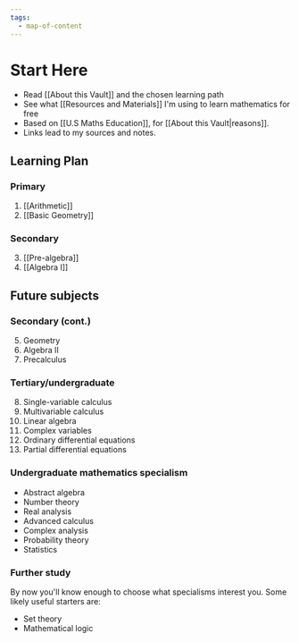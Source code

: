```yaml
---
tags:
  - map-of-content
---
```

# Start Here

- Read [[About this Vault]] and the chosen learning path
- See what [[Resources and Materials]] I'm using to learn mathematics for free
- Based on [[U.S Maths Education]], for [[About this Vault|reasons]].
- Links lead to my sources and notes.

## Learning Plan
### Primary
1.  [[Arithmetic]] 
2.  [[Basic Geometry]]
### Secondary
3.  [[Pre-algebra]]
4.  [[Algebra I]]

## Future subjects
### Secondary (cont.)
5. Geometry
6. Algebra II
7. Precalculus

### Tertiary/undergraduate 
8. Single-variable calculus
9. Multivariable calculus
10. Linear algebra
11. Complex variables
12. Ordinary differential equations
13. Partial differential equations

### Undergraduate mathematics specialism
- Abstract algebra
- Number theory
- Real analysis  
- Advanced calculus
- Complex analysis
- Probability theory
- Statistics

### Further study
By now you'll know enough to choose what specialisms interest you. Some likely useful starters are:
- Set theory
- Mathematical logic
